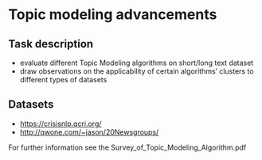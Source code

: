 # Topic modeling advancements

## Task description
- evaluate different Topic Modeling algorithms on short/long text dataset
- draw observations on the applicability of certain algorithms’ clusters to different types of datasets

## Datasets 
- https://crisisnlp.qcri.org/
- http://qwone.com/~jason/20Newsgroups/

For further information see the Survey_of_Topic_Modeling_Algorithm.pdf
